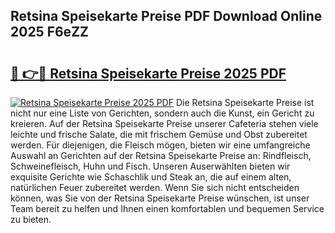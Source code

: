 ## Retsina Speisekarte Preise PDF Download Online 2025 F6eZZ

# <h2><a href="http://gcc3rhl.nevu.top/?p=Retsina+Speisekarte+Preise">🔗 👉🔴 Retsina Speisekarte Preise 2025 PDF</a></h2>

[![Retsina Speisekarte Preise 2025 PDF](https://i.imgur.com/dBaPXMq.png)](http://gcc3rhl.nevu.top/?p=Retsina+Speisekarte+Preise)
Die Retsina Speisekarte Preise ist nicht nur eine Liste von Gerichten, sondern auch die Kunst, ein Gericht zu kreieren. Auf der Retsina Speisekarte Preise unserer Cafeteria stehen viele leichte und frische Salate, die mit frischem Gemüse und Obst zubereitet werden. Für diejenigen, die Fleisch mögen, bieten wir eine umfangreiche Auswahl an Gerichten auf der Retsina Speisekarte Preise an: Rindfleisch, Schweinefleisch, Huhn und Fisch. Unseren Auserwählten bieten wir exquisite Gerichte wie Schaschlik und Steak an, die auf einem alten, natürlichen Feuer zubereitet werden. Wenn Sie sich nicht entscheiden können, was Sie von der Retsina Speisekarte Preise wünschen, ist unser Team bereit zu helfen und Ihnen einen komfortablen und bequemen Service zu bieten.

